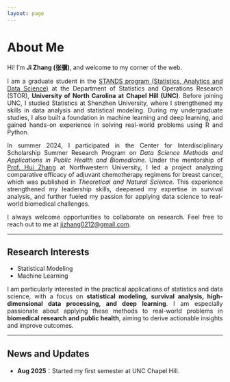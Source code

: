 ```yaml
---
layout: page
---
```


# About Me

<p style="text-align: justify;">
Hi! I’m <strong>Ji Zhang (张骥)</strong>, and welcome to my corner of the web.
</p>

<p style="text-align: justify;">
I am a graduate student in the <a href="https://stor.unc.edu/ms/program/">STANDS program (Statistics, Analytics and Data Science)</a> at the Department of Statistics and Operations Research (STOR), <strong>University of North Carolina at Chapel Hill (UNC)</strong>. Before joining UNC, I studied Statistics at Shenzhen University, where I strengthened my skills in data analysis and statistical modeling. During my undergraduate studies, I also built a foundation in machine learning and deep learning, and gained hands-on experience in solving real-world problems using R and Python.
</p>

<p style="text-align: justify;">
In summer 2024, I participated in the Center for Interdisciplinary Scholarship Summer Research Program on <em>Data Science Methods and Applications in Public Health and Biomedicine</em>. Under the mentorship of <a href="https://www.feinberg.northwestern.edu/faculty-profiles/az/profile.html?xid=45854">Prof. Hui Zhang</a> at Northwestern University, I led a project analyzing comparative efficacy of adjuvant chemotherapy regimens for breast cancer, which was published in <em>Theoretical and Natural Science</em>. This experience strengthened my leadership skills, deepened my expertise in survival analysis, and further fueled my passion for applying data science to real-world biomedical challenges.
</p>

<p style="text-align: justify;">
I always welcome opportunities to collaborate on research. Feel free to reach out to me at <a href="mailto:jizhang0212@gmail.com">jizhang0212@gmail.com</a>.
</p>

---

## Research Interests

- Statistical Modeling
- Machine Learning

<p style="text-align: justify;">
I am particularly interested in the practical applications of statistics and data science, with a focus on <strong>statistical modeling, survival analysis, high-dimensional data processing, and deep learning</strong>. I am especially passionate about applying these methods to real-world problems in <strong>biomedical research and public health</strong>, aiming to derive actionable insights and improve outcomes.
</p>

---

## News and Updates

- **Aug 2025**：Started my first semester at UNC Chapel Hill.
